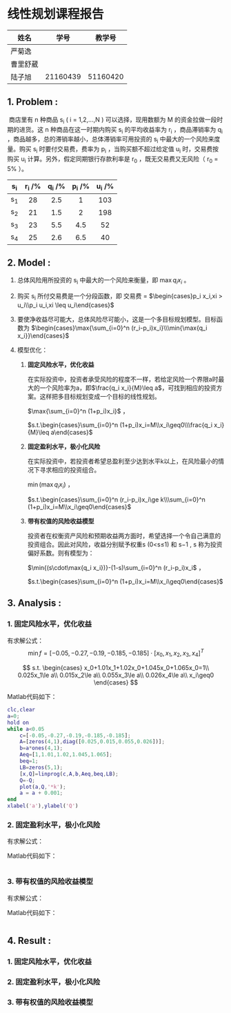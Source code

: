 # 线性规划课程报告

| 姓名     | 学号     | 教学号   |
| -------- | -------- | -------- |
| 严菊逸   |          |          |
| 曹里舒葳 |          |          |
| 陆子旭   | 21160439 | 51160420 |

## 1.  Problem :

​	商店里有 n 种商品 s<sub>i</sub> ( i = 1,2,...,N ) 可以选择，现用数额为 M 的资金拉做一段时期的进货。这 n 种商品在这一时期内购买 s<sub>i</sub> 的平均收益率为 r<sub>i</sub> ，商品滞销率为 q<sub>i</sub> ，商品越多，总的滞销率越小，总体滞销率可用投资的 s<sub>i</sub> 中最大的一个风险来度量。购买 s<sub>i</sub> 时要付交易费，费率为 p<sub>i</sub> ，当购买额不超过给定值 u<sub>i</sub> 时，交易费按购买 u<sub>i</sub> 计算。另外，假定同期银行存款利率是 r<sub>0</sub> ，既无交易费又无风险（ r<sub>0</sub>  = 5% ）。

| s<sub>i</sub> | r<sub>i</sub> /% | q<sub>i</sub> /% | p<sub>i</sub> /% | u<sub>i</sub> /% |
| :-----------: | :--------------: | :--------------: | :--------------: | :--------------: |
| s<sub>1</sub> |        28        |       2.5        |        1         |       103        |
| s<sub>2</sub> |        21        |       1.5        |        2         |       198        |
| s<sub>3</sub> |        23        |       5.5        |       4.5        |        52        |
| s<sub>4</sub> |        25        |       2.6        |       6.5        |        40        |

## 2.  Model :

1. 总体风险用所投资的 s<sub>i</sub> 中最大的一个风险来衡量，即 $\max{q_i x_i}$ 。

2. 购买 s<sub>i</sub> 所付交易费是一个分段函数，即 交易费 = $\begin{cases}p_i x_i,xi > u_i\\p_i u_i,xi \leq u_i\end{cases}$

3. 要使净收益尽可能大，总体风险尽可能小，这是一个多目标规划模型。目标函数为 $\begin{cases}\max{\sum_{i=0}^n (r_i-p_i)x_i}\\\min{\max{q_i x_i}}\end{cases}$

4. 模型优化：

   1. **固定风险水平，优化收益**

      在实际投资中，投资者承受风险的程度不一样，若给定风险一个界限a时最大的一个风险率为a，即$\frac{q_i x_i}{M}\leq a$，可找到相应的投资方案。这样把多目标规划变成一个目标的线性规划。

      $\max{\sum_{i=0}^n (1+p_i)x_i}$ ，

      $s.t.\begin{cases}\sum_{i=0}^n (1+p_i)x_i=M\\x_i\geq0\\\frac{q_i x_i}{M}\leq a\end{cases}$

   2. **固定盈利水平，极小化风险**

      在实际投资中，若投资者希望总盈利至少达到水平k以上，在风险最小的情况下寻求相应的投资组合。

      $\min{(\max{q_i x_i})}$ ，

      $s.t.\begin{cases}\sum_{i=0}^n (r_i-p_i)x_i\ge k\\\sum_{i=0}^n (1+p_i)x_i=M\\x_i\geq0\end{cases}$

   3. **带有权值的风险收益模型** 

      投资者在权衡资产风险和预期收益两方面时，希望选择一个令自己满意的投资组合。因此对风险，收益分别赋予权重s (0<s≤1) 和 s−1 , s 称为投资偏好系数。则有模型为：

      $\min{(s\cdot\max{q_i x_i})}-(1-s)\sum_{i=0}^n (r_i-p_i)x_i$ ，

      $s.t.\begin{cases}\sum_{i=0}^n (1+p_i)x_i=M\\x_i\geq0\end{cases}$

## 3.  Analysis :

### 1. 固定风险水平，优化收益

有求解公式：
$$
\min{f}=[-0.05,-0.27,-0.19,-0.185,-0.185]\cdot[x_0,x_1,x_2,x_3,x_4]^T
$$

$$
s.t.
\begin{cases}
x_0+1.01x_1+1.02x_0+1.045x_0+1.065x_0=1\\
0.025x_1\le a\\
0.015x_2\le a\\
0.055x_3\le a\\
0.026x_4\le a\\
x_i\geq0
\end{cases}
$$

Matlab代码如下：

```matlab
clc,clear
a=0;
hold on
while a<0.05
    c=[-0.05,-0.27,-0.19,-0.185,-0.185];
    A=[zeros(4,1),diag([0.025,0.015,0.055,0.026])];
    b=a*ones(4,1);
    Aeq=[1,1.01,1.02,1.045,1.065];
    beq=1;
    LB=zeros(5,1);
    [x,Q]=linprog(c,A,b,Aeq,beq,LB);
    Q=-Q;
    plot(a,Q,'*k');
    a = a + 0.001;
end
xlabel('a'),ylabel('Q')
```

### 2. **固定盈利水平，极小化风险**

有求解公式：

Matlab代码如下：

```matlab

```

### 3. **带有权值的风险收益模型**

有求解公式：

Matlab代码如下：

```matlab

```

## 4.  Result :

### 1. 固定风险水平，优化收益

### 2. **固定盈利水平，极小化风险**

### 3. **带有权值的风险收益模型**